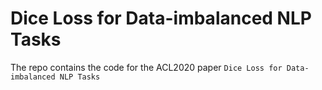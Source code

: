 # Dice Loss for Data-imbalanced NLP Tasks
The repo contains the code for the ACL2020 paper `Dice Loss for Data-imbalanced NLP Tasks`
